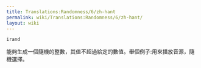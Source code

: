 ```yaml
---
title: Translations:Randomness/6/zh-hant
permalink: wiki/Translations:Randomness/6/zh-hant/
layout: wiki
---
```


``` Haskell
irand
```

能夠生成一個隨機的整數，其值不超過給定的數值。舉個例子:用來播放音源，隨機選擇。
